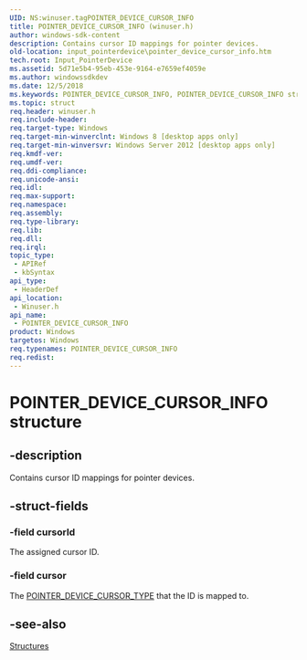 ```yaml
---
UID: NS:winuser.tagPOINTER_DEVICE_CURSOR_INFO
title: POINTER_DEVICE_CURSOR_INFO (winuser.h)
author: windows-sdk-content
description: Contains cursor ID mappings for pointer devices.
old-location: input_pointerdevice\pointer_device_cursor_info.htm
tech.root: Input_PointerDevice
ms.assetid: 5d71e5b4-95eb-453e-9164-e7659ef4059e
ms.author: windowssdkdev
ms.date: 12/5/2018
ms.keywords: POINTER_DEVICE_CURSOR_INFO, POINTER_DEVICE_CURSOR_INFO structure, input_pointerdevice.pointer_device_cursor_info, tagPOINTER_DEVICE_CURSOR_INFO, unifiedinputstack.pointer_device_cursor_info, winuser/POINTER_DEVICE_CURSOR_INFO
ms.topic: struct
req.header: winuser.h
req.include-header: 
req.target-type: Windows
req.target-min-winverclnt: Windows 8 [desktop apps only]
req.target-min-winversvr: Windows Server 2012 [desktop apps only]
req.kmdf-ver: 
req.umdf-ver: 
req.ddi-compliance: 
req.unicode-ansi: 
req.idl: 
req.max-support: 
req.namespace: 
req.assembly: 
req.type-library: 
req.lib: 
req.dll: 
req.irql: 
topic_type:
 - APIRef
 - kbSyntax
api_type:
 - HeaderDef
api_location:
 - Winuser.h
api_name:
 - POINTER_DEVICE_CURSOR_INFO
product: Windows
targetos: Windows
req.typenames: POINTER_DEVICE_CURSOR_INFO
req.redist: 
---
```


# POINTER_DEVICE_CURSOR_INFO structure


## -description


Contains cursor ID mappings  for pointer devices.


## -struct-fields




### -field cursorId

The assigned cursor ID.


### -field cursor

The <a href="https://msdn.microsoft.com/ebd5c0c6-a949-42f1-976e-96d143b1a0d7">POINTER_DEVICE_CURSOR_TYPE</a> that the ID is mapped to.


## -see-also




<a href="https://msdn.microsoft.com/33DCB172-8D95-4205-AE2E-ADD7F3BF988A">Structures</a>
 

 

